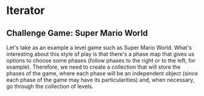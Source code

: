# Iterator
## Challenge Game: Super Mario World

Let's take as an example a level game such as Super Mario World. What's 
interesting about this style of play is that there's a phase map that gives us 
options to choose some phases (follow phases to the right or to the left, for 
example). Therefore, we need to create a collection that will store the phases 
of the game, where each phase will be an independent object (since each phase of
the game may have its particularities) and, when necessary, go through the 
collection of levels.
